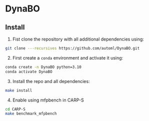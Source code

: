 # DynaBO


## Install

1. Fist clone the repository with all additional dependencies using:
```bash
git clone ---recursives https://github.com/automl/DynaBO.git 
```


2. First create a `conda` environment and activate it using:
```bash
conda create -n DynaBO python=3.10
conda activate DynaBO
```

3. Install the repo and all dependencies:
```bash
make install
```

4. Enable using mfpbench in CARP-S
```bash
cd CARP-S
make benchmark_mfpbench
```
